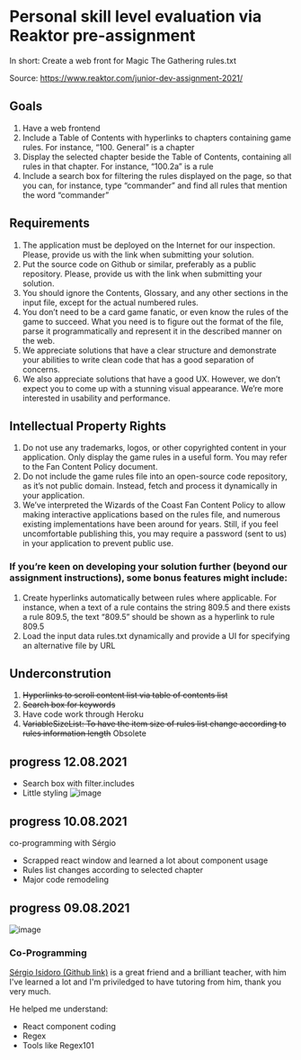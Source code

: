 # Personal skill level evaluation via Reaktor pre-assignment
In short: Create a web front for Magic The Gathering rules.txt

Source: https://www.reaktor.com/junior-dev-assignment-2021/

## Goals
1. Have a web frontend
2. Include a Table of Contents with hyperlinks to chapters containing game rules. For instance, “100. General” is a chapter
3. Display the selected chapter beside the Table of Contents, containing all rules in that chapter. For instance, “100.2a” is a rule
4. Include a search box for filtering the rules displayed on the page, so that you can, for instance, type “commander” and find all rules that mention the word “commander”

## Requirements
1. The application must be deployed on the Internet for our inspection. Please, provide us with the link when submitting your solution.
2. Put the source code on Github or similar, preferably as a public repository. Please, provide us with the link when submitting your solution.
3. You should ignore the Contents, Glossary, and any other sections in the input file, except for the actual numbered rules.
4. You don’t need to be a card game fanatic, or even know the rules of the game to succeed. What you need is to figure out the format of the file, parse it programmatically and represent it in the described manner on the web.
5. We appreciate solutions that have a clear structure and demonstrate your abilities to write clean code that has a good separation of concerns.
6. We also appreciate solutions that have a good UX. However, we don’t expect you to come up with a stunning visual appearance. We’re more interested in usability and performance.

## Intellectual Property Rights
1. Do not use any trademarks, logos, or other copyrighted content in your application. Only display the game rules in a useful form. You may refer to the Fan Content Policy document.
2. Do not include the game rules file into an open-source code repository, as it’s not public domain. Instead, fetch and process it dynamically in your application.
3. We’ve interpreted the Wizards of the Coast Fan Content Policy to allow making interactive applications based on the rules file, and numerous existing implementations have been around for years. Still, if you feel uncomfortable publishing this, you may require a password (sent to us) in your application to prevent public use.

### If you’re keen on developing your solution further (beyond our assignment instructions), some bonus features might include:

1. Create hyperlinks automatically between rules where applicable. For instance, when a text of a rule contains the string 809.5 and there exists a rule 809.5, the text “809.5” should be shown as a hyperlink to rule 809.5
2. Load the input data rules.txt dynamically and provide a UI for specifying an alternative file by URL

## Underconstrution
1. ~~Hyperlinks to scroll content list via table of contents list~~
2. ~~Search box for keywords~~
3. Have code work through Heroku
4. ~~VariableSizeList: To have the item size of rules list change according to rules information length~~ Obsolete

## progress 12.08.2021
- Search box with filter.includes
- Little styling
![image](https://user-images.githubusercontent.com/11327084/129183679-75af205d-2509-431d-a31e-fa012eee223e.png)


## progress 10.08.2021
co-programming with Sérgio
- Scrapped react window and learned a lot about component usage
- Rules list changes according to selected chapter
- Major code remodeling

## progress 09.08.2021

![image](https://user-images.githubusercontent.com/11327084/128690461-d4702540-750e-4f48-9633-24b58e3b7708.png)

### Co-Programming
[]() [Sérgio Isidoro (Github link)](https://github.com/sergioisidoro)
 is a great friend and a brilliant teacher, with him I've learned a lot and I'm priviledged to have tutoring from him, thank you very much.

He helped me understand:
- React component coding
- Regex
- Tools like Regex101

